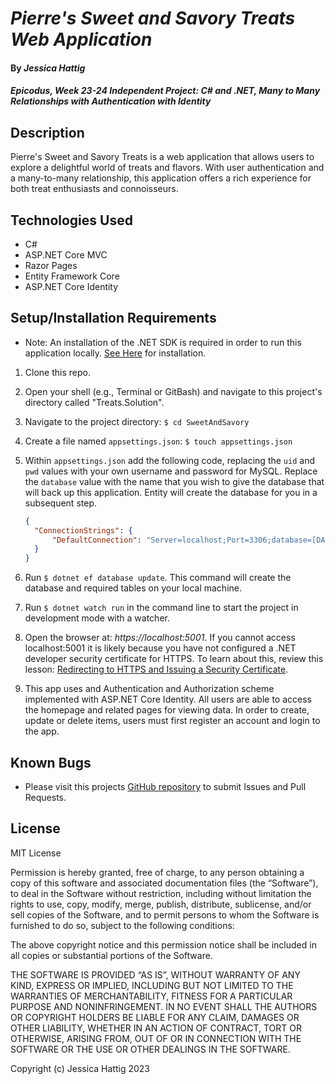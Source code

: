# _Pierre's Sweet and Savory Treats Web Application_

#### By _**Jessica Hattig**_

#### _Epicodus, Week 23-24 Independent Project: C# and .NET, Many to Many Relationships with Authentication with Identity_

## Description
Pierre's Sweet and Savory Treats is a web application that allows users to explore a delightful world of treats and flavors. With user authentication and a many-to-many relationship, this application offers a rich experience for both treat enthusiasts and connoisseurs.

## Technologies Used
- C#
- ASP.NET Core MVC
- Razor Pages
- Entity Framework Core
- ASP.NET Core Identity

## Setup/Installation Requirements
- Note: An installation of the .NET SDK is required in order to run this application locally. [See Here](https://dotnet.microsoft.com/en-us/) for installation.
1. Clone this repo.
2. Open your shell (e.g., Terminal or GitBash) and navigate to this project's directory called "Treats.Solution". 
3. Navigate to the project directory: `$ cd SweetAndSavory`
4. Create a file named `appsettings.json`: `$ touch appsettings.json`
5. Within `appsettings.json` add the following code, replacing the `uid` and `pwd` values with your own username and password for MySQL. Replace the `database` value with the name that you wish to give the database that will back up this application. Entity will create the database for you in a subsequent step. 

    ```json
    {
      "ConnectionStrings": {
          "DefaultConnection": "Server=localhost;Port=3306;database=[DATABASE-NAME];uid=[YOUR-USERNAME];pwd=[YOUR-MYSQL-PASSWORD];"
      }
    }
    ```
6. Run `$ dotnet ef database update`. This command will create the database and required tables on your local machine.
7. Run `$ dotnet watch run` in the command line to start the project in development mode with a watcher.
8. Open the browser at: _https://localhost:5001_. If you cannot access localhost:5001 it is likely because you have not configured a .NET developer security certificate for HTTPS. To learn about this, review this lesson: [Redirecting to HTTPS and Issuing a Security Certificate](https://www.learnhowtoprogram.com/c-and-net/basic-web-applications/redirecting-to-https-and-issuing-a-security-certificate).
9. This app uses and Authentication and Authorization scheme implemented with ASP.NET Core Identity. All users are able to access the homepage and related pages for viewing data. In order to create, update or delete items, users must first register an account and login to the app.

## Known Bugs
- Please visit this projects [GitHub repository]() to submit Issues and Pull Requests.

## License
MIT License

Permission is hereby granted, free of charge, to any person obtaining a copy of this software and associated documentation files (the “Software”), to deal in the Software without restriction, including without limitation the rights to use, copy, modify, merge, publish, distribute, sublicense, and/or sell copies of the Software, and to permit persons to whom the Software is furnished to do so, subject to the following conditions:

The above copyright notice and this permission notice shall be included in all copies or substantial portions of the Software.

THE SOFTWARE IS PROVIDED “AS IS”, WITHOUT WARRANTY OF ANY KIND, EXPRESS OR IMPLIED, INCLUDING BUT NOT LIMITED TO THE WARRANTIES OF MERCHANTABILITY, FITNESS FOR A PARTICULAR PURPOSE AND NONINFRINGEMENT. IN NO EVENT SHALL THE AUTHORS OR COPYRIGHT HOLDERS BE LIABLE FOR ANY CLAIM, DAMAGES OR OTHER LIABILITY, WHETHER IN AN ACTION OF CONTRACT, TORT OR OTHERWISE, ARISING FROM, OUT OF OR IN CONNECTION WITH THE SOFTWARE OR THE USE OR OTHER DEALINGS IN THE SOFTWARE.

Copyright (c) Jessica Hattig 2023 